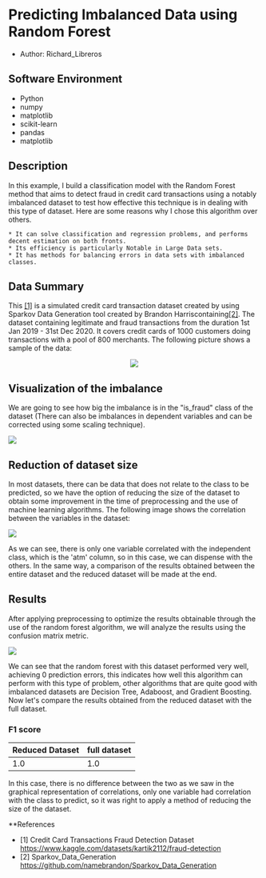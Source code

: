 # Predicting Imbalanced Data using Random Forest
* Author: Richard_Libreros

## Software Environment
* Python 
* numpy 
* matplotlib 
* scikit-learn 
* pandas 
* matplotlib


## Description
In this example, I build a classification model with the Random Forest method that aims to detect fraud in credit card transactions using a notably imbalanced dataset to test how effective this technique is in dealing with this type of dataset. Here are some reasons why I chose this algorithm over others.

	* It can solve classification and regression problems, and performs decent estimation on both fronts.
	* Its efficiency is particularly Notable in Large Data sets.
    * It has methods for balancing errors in data sets with imbalanced classes.

## Data Summary
This <a href="https://www.kaggle.com/datasets/kartik2112/fraud-detection">[1]</a> is a simulated credit card transaction dataset created by using Sparkov Data Generation tool created by Brandon Harriscontaining<a href="https://github.com/namebrandon/Sparkov_Data_Generation">[2]</a>. The dataset containing legitimate and fraud transactions from the duration 1st Jan 2019 - 31st Dec 2020. It covers credit cards of 1000 customers doing transactions with a pool of 800 merchants. The following picture shows a sample of the data:

<p align="center">
  <img src="https://user-images.githubusercontent.com/34092193/215361096-4dd41353-288d-4bde-8671-0577eedb4aa9.png"/>
</p>

## Visualization of the imbalance

We are going to see how big the imbalance is in the "is_fraud" class of the dataset (There can also be imbalances in dependent variables and can be corrected using some scaling technique).


<p align="left">
  <img src="https://user-images.githubusercontent.com/34092193/215362440-8d0106d8-5e20-439e-a4d0-d5e8bc89cc79.png"/>
</p>

## Reduction of dataset size

In most datasets, there can be data that does not relate to the class to be predicted, so we have the option of reducing the size of the dataset to obtain some improvement in the time of preprocessing and the use of machine learning algorithms. The following image shows the correlation between the variables in the dataset:

<p align="left">
  <img src="https://user-images.githubusercontent.com/34092193/215363492-3af4f911-c8e5-4865-9dea-c43441d9676f.png"/>
</p>

As we can see, there is only one variable correlated with the independent class, which is the 'atm' column, so in this case, we can dispense with the others. In the same way, a comparison of the results obtained between the entire dataset and the reduced dataset will be made at the end.

## Results

After applying preprocessing to optimize the results obtainable through the use of the random forest algorithm, we will analyze the results using the confusion matrix metric.

<p align="left">
  <img src="https://user-images.githubusercontent.com/34092193/215363976-4bc9d4dd-0682-4bd4-b119-c673c777a825.png"/>
</p>

We can see that the random forest with this dataset performed very well, achieving 0 prediction errors, this indicates how well this algorithm can perform with this type of problem, other algorithms that are quite good with imbalanced datasets are Decision Tree, Adaboost, and Gradient Boosting. Now let's compare the results obtained from the reduced dataset with the full dataset.

### F1 score

|Reduced Dataset|full dataset|
|----|----|
|1.0|1.0|

In this case, there is no difference between the two as we saw in the graphical representation of correlations, only one variable had correlation with the class to predict, so it was right to apply a method of reducing the size of the dataset.

**References

- [1] Credit Card Transactions Fraud Detection Dataset https://www.kaggle.com/datasets/kartik2112/fraud-detection
- [2] Sparkov_Data_Generation https://github.com/namebrandon/Sparkov_Data_Generation



